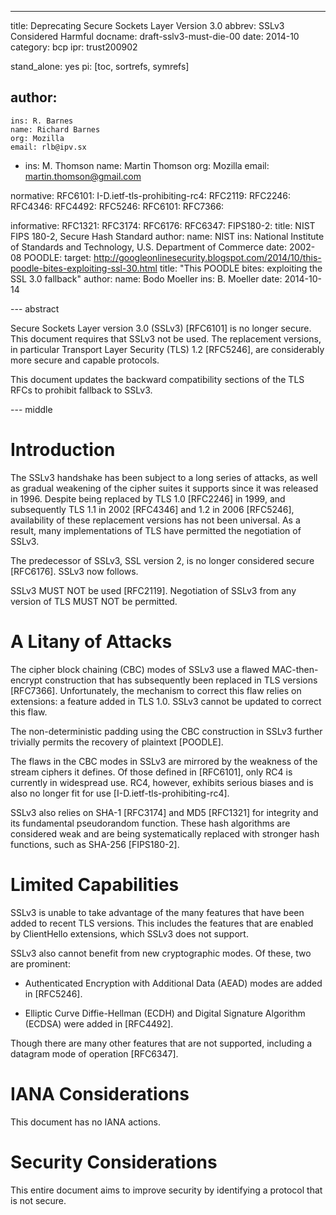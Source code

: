 ---
title: Deprecating Secure Sockets Layer Version 3.0
abbrev: SSLv3 Considered Harmful
docname: draft-sslv3-must-die-00
date: 2014-10
category: bcp
ipr: trust200902

stand_alone: yes
pi: [toc, sortrefs, symrefs]

author:
 -
    ins: R. Barnes
    name: Richard Barnes
    org: Mozilla
    email: rlb@ipv.sx
 -
    ins: M. Thomson
    name: Martin Thomson
    org: Mozilla
    email: martin.thomson@gmail.com


normative:
  RFC6101:
  I-D.ietf-tls-prohibiting-rc4:
  RFC2119:
  RFC2246:
  RFC4346:
  RFC4492:
  RFC5246:
  RFC6101:
  RFC7366:

informative:
  RFC1321:
  RFC3174:
  RFC6176:
  RFC6347:
  FIPS180-2:
    title: NIST FIPS 180-2, Secure Hash Standard
    author:
      name: NIST
      ins: National Institute of Standards and Technology, U.S. Department of Commerce
    date: 2002-08
  POODLE:
    target: http://googleonlinesecurity.blogspot.com/2014/10/this-poodle-bites-exploiting-ssl-30.html
    title: "This POODLE bites: exploiting the SSL 3.0 fallback"
    author:
      name: Bodo Moeller
      ins: B. Moeller
    date: 2014-10-14



--- abstract



Secure Sockets Layer version 3.0 (SSLv3) [RFC6101] is no longer secure.  This
document requires that SSLv3 not be used.  The replacement versions, in
particular Transport Layer Security (TLS) 1.2 [RFC5246], are considerably more
secure and capable protocols.

This document updates the backward compatibility sections of the TLS RFCs to
prohibit fallback to SSLv3.

--- middle

# Introduction

The SSLv3 handshake has been subject to a long series of attacks, as well as
gradual weakening of the cipher suites it supports since it was released in
1996.  Despite being replaced by TLS 1.0 [RFC2246] in 1999, and subsequently TLS
1.1 in 2002 [RFC4346] and 1.2 in 2006 [RFC5246], availability of these
replacement versions has not been universal.  As a result, many implementations
of TLS have permitted the negotiation of SSLv3.

The predecessor of SSLv3, SSL version 2, is no longer considered secure
[RFC6176].  SSLv3 now follows.

SSLv3 MUST NOT be used [RFC2119].  Negotiation of SSLv3 from any version of TLS
MUST NOT be permitted.

# A Litany of Attacks

The cipher block chaining (CBC) modes of SSLv3 use a flawed MAC-then-encrypt
construction that has subsequently been replaced in TLS versions [RFC7366].
Unfortunately, the mechanism to correct this flaw relies on extensions: a
feature added in TLS 1.0.  SSLv3 cannot be updated to correct this flaw.

The non-deterministic padding using the CBC construction in SSLv3 further
trivially permits the recovery of plaintext [POODLE].

The flaws in the CBC modes in SSLv3 are mirrored by the weakness of the stream
ciphers it defines.  Of those defined in [RFC6101], only RC4 is currently in
widespread use.  RC4, however, exhibits serious biases and is also no longer fit
for use [I-D.ietf-tls-prohibiting-rc4].

SSLv3 also relies on SHA-1 [RFC3174] and MD5 [RFC1321] for integrity and its
fundamental pseudorandom function.  These hash algorithms are considered weak
and are being systematically replaced with stronger hash functions, such as
SHA-256 [FIPS180-2].

# Limited Capabilities

SSLv3 is unable to take advantage of the many features that have been added to
recent TLS versions.  This includes the features that are enabled by ClientHello
extensions, which SSLv3 does not support.

SSLv3 also cannot benefit from new cryptographic modes.  Of these, two are
prominent:

* Authenticated Encryption with Additional Data (AEAD) modes are added in
  [RFC5246].

* Elliptic Curve Diffie-Hellman (ECDH) and Digital Signature Algorithm (ECDSA)
  were added in [RFC4492].

Though there are many other features that are not supported, including a
datagram mode of operation [RFC6347].

# IANA Considerations

This document has no IANA actions.

# Security Considerations

This entire document aims to improve security by identifying a protocol that is
not secure.
